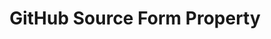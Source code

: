 ---
content-type: "api-form"
form-type: "source"
key: "source-form-properties-github-object"

title: "GitHub Source Form Property"
api-type: "github"
display-name: "GitHub"

description: "{{ api.form-properties.source-forms.github.description }}"

object-attributes:
  - name: "access_token"
    type: "string"
    required: true
    description: "An access token which allows access to any project the user wants to replicate data from."
    value: "<ACCESS_TOKEN>"

  - name: "anchor_time"
    type: "string"
    required: false
    description: |
      {{ connect.common.attributes.anchor-time | replace: "[INTEGRATION]",form-property.display-name }}
    value: "{{ sample-property-data.anchor-time }}"

  - name: "frequency_in_minutes"
    type: "string"
    required: true
    description: |
      {{ connect.common.attributes.frequency | replace: "[INTEGRATION]","GitHub" }}
    value: "{{ sample-property-data.frequency }}"

  - name: "repository"
    type: "string"
    required: true
    description: "The name of the repository to be tracked."
    value: "<REPOSITORY_NAME>"

  - name: "start_date"
    type: "string"
    required: true
    description: |
      {{ connect.common.attributes.start-date | replace: "[INTEGRATION]","GitHub" }}
    value: "{{ sample-property-data.start-date }}"
---